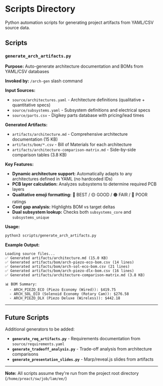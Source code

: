 # Scripts Directory

Python automation scripts for generating project artifacts from YAML/CSV source data.

## Scripts

### `generate_arch_artifacts.py`

**Purpose:** Auto-generate architecture documentation and BOMs from YAML/CSV databases

**Invoked by:** `/arch-gen` slash command

**Input Sources:**
- `source/architectures.yaml` - Architecture definitions (qualitative + quantitative specs)
- `source/subsystems.yaml` - Subsystem definitions and electrical specs
- `source/parts.csv` - Digikey parts database with pricing/lead times

**Generated Artifacts:**
- `artifacts/architecture.md` - Comprehensive architecture documentation (15 KB)
- `artifacts/bom/*.csv` - Bill of Materials for each architecture
- `artifacts/architecture-comparison-matrix.md` - Side-by-side comparison tables (3.8 KB)

**Key Features:**
- **Dynamic architecture support:** Automatically adapts to any architectures defined in YAML (no hardcoded IDs)
- **PCB layer calculation:** Analyzes subsystems to determine required PCB layers
- **Qualitative emoji formatting:** 💚 BEST / 🟡 GOOD / 🟠 FAIR / 🔴 POOR ratings
- **Cost gap analysis:** Highlights BOM vs target deltas
- **Dual subsystem lookup:** Checks both `subsystems_core` and `subsystems_unique`

**Usage:**
```bash
python3 scripts/generate_arch_artifacts.py
```

**Example Output:**
```
Loading source files...
✅ Generated artifacts/architecture.md (15.0 KB)
✅ Generated artifacts/bom/arch-piezo-eco-bom.csv (14 lines)
✅ Generated artifacts/bom/arch-sol-eco-bom.csv (21 lines)
✅ Generated artifacts/bom/arch-piezo-dlx-bom.csv (16 lines)
✅ Generated artifacts/architecture-comparison-matrix.md (3.8 KB)

📊 BOM Summary:
  - ARCH_PIEZO_ECO (Piezo Economy (Wired)): $419.75
  - ARCH_SOL_ECO (Solenoid Economy (Rotary Cam)): $276.58
  - ARCH_PIEZO_DLX (Piezo Deluxe (Wireless)): $442.18
```

---

## Future Scripts

Additional generators to be added:

- **`generate_req_artifacts.py`** - Requirements documentation from `source/requirements.yaml`
- **`generate_tradeoff_analysis.py`** - Trade-off analysis from architecture comparisons
- **`generate_presentation_slides.py`** - Marp/reveal.js slides from artifacts

---

**Note:** All scripts assume they're run from the project root directory (`/home/preact/sw/job/lam/ee/`)
